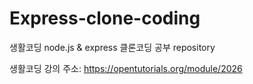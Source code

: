 # Express-clone-coding
생활코딩 node.js &amp; express 클론코딩 공부 repository

생활코딩 강의 주소: https://opentutorials.org/module/2026
